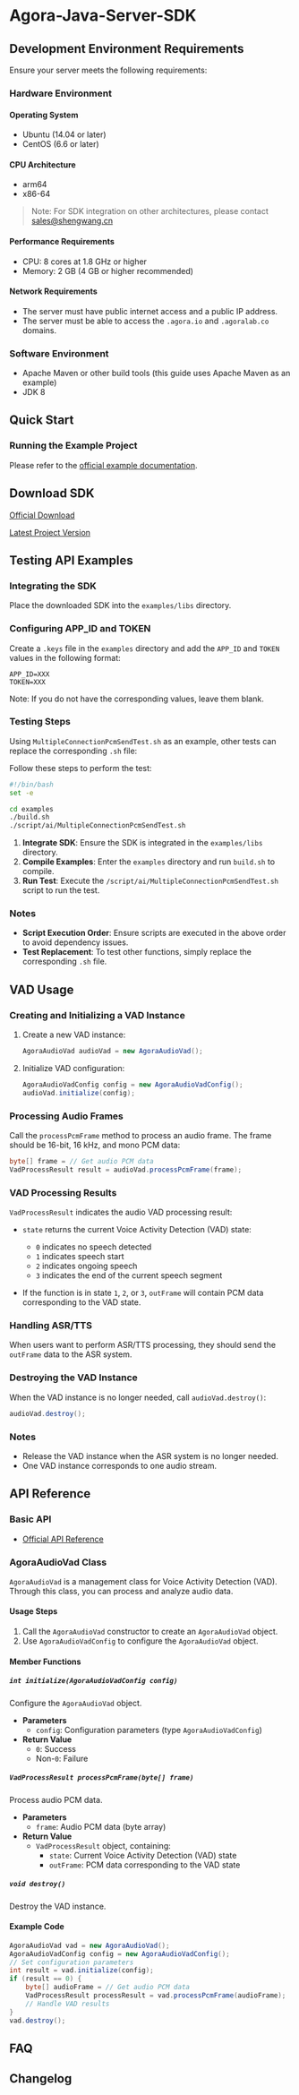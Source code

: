 # Agora-Java-Server-SDK

## Development Environment Requirements

Ensure your server meets the following requirements:

### Hardware Environment

#### Operating System

- Ubuntu (14.04 or later)
- CentOS (6.6 or later)

#### CPU Architecture

- arm64
- x86-64

> Note: For SDK integration on other architectures, please contact <sales@shengwang.cn>

#### Performance Requirements

- CPU: 8 cores at 1.8 GHz or higher
- Memory: 2 GB (4 GB or higher recommended)

#### Network Requirements

- The server must have public internet access and a public IP address.
- The server must be able to access the `.agora.io` and `.agoralab.co` domains.

### Software Environment

- Apache Maven or other build tools (this guide uses Apache Maven as an example)
- JDK 8

## Quick Start

### Running the Example Project

Please refer to the [official example documentation](https://doc.shengwang.cn/doc/rtc-server-sdk/java/get-started/run-example).

## Download SDK

[Official Download](https://doc.shengwang.cn/doc/rtc-server-sdk/java/resources)

[Latest Project Version](https://download.agora.io/sdk/release/linux-java-sdk-2.0_04af2fa340.zip)

## Testing API Examples

### Integrating the SDK

Place the downloaded SDK into the `examples/libs` directory.

### Configuring APP_ID and TOKEN

Create a `.keys` file in the `examples` directory and add the `APP_ID` and `TOKEN` values in the following format:

```
APP_ID=XXX
TOKEN=XXX
```

Note: If you do not have the corresponding values, leave them blank.

### Testing Steps

Using `MultipleConnectionPcmSendTest.sh` as an example, other tests can replace the corresponding `.sh` file:

Follow these steps to perform the test:

```bash
#!/bin/bash
set -e

cd examples
./build.sh
./script/ai/MultipleConnectionPcmSendTest.sh
```

1. **Integrate SDK**: Ensure the SDK is integrated in the `examples/libs` directory.
2. **Compile Examples**: Enter the `examples` directory and run `build.sh` to compile.
3. **Run Test**: Execute the `/script/ai/MultipleConnectionPcmSendTest.sh` script to run the test.

### Notes

- **Script Execution Order**: Ensure scripts are executed in the above order to avoid dependency issues.
- **Test Replacement**: To test other functions, simply replace the corresponding `.sh` file.

## VAD Usage

### Creating and Initializing a VAD Instance

1. Create a new VAD instance:

   ```java
   AgoraAudioVad audioVad = new AgoraAudioVad();
   ```

2. Initialize VAD configuration:

   ```java
   AgoraAudioVadConfig config = new AgoraAudioVadConfig();
   audioVad.initialize(config);
   ```

### Processing Audio Frames

Call the `processPcmFrame` method to process an audio frame. The frame should be 16-bit, 16 kHz, and mono PCM data:

```java
byte[] frame = // Get audio PCM data
VadProcessResult result = audioVad.processPcmFrame(frame);
```

### VAD Processing Results

`VadProcessResult` indicates the audio VAD processing result:

- `state` returns the current Voice Activity Detection (VAD) state:
  - `0` indicates no speech detected
  - `1` indicates speech start
  - `2` indicates ongoing speech
  - `3` indicates the end of the current speech segment

- If the function is in state `1`, `2`, or `3`, `outFrame` will contain PCM data corresponding to the VAD state.

### Handling ASR/TTS

When users want to perform ASR/TTS processing, they should send the `outFrame` data to the ASR system.

### Destroying the VAD Instance

When the VAD instance is no longer needed, call `audioVad.destroy()`:

```java
audioVad.destroy();
```

### Notes

- Release the VAD instance when the ASR system is no longer needed.
- One VAD instance corresponds to one audio stream.

## API Reference

### Basic API

- [Official API Reference](https://doc.shengwang.cn/api-ref/rtc-server-sdk/java/overview)

### AgoraAudioVad Class

`AgoraAudioVad` is a management class for Voice Activity Detection (VAD). Through this class, you can process and analyze audio data.

#### Usage Steps

1. Call the `AgoraAudioVad` constructor to create an `AgoraAudioVad` object.
2. Use `AgoraAudioVadConfig` to configure the `AgoraAudioVad` object.

#### Member Functions

##### `int initialize(AgoraAudioVadConfig config)`

Configure the `AgoraAudioVad` object.

- **Parameters**
  - `config`: Configuration parameters (type `AgoraAudioVadConfig`)
- **Return Value**
  - `0`: Success
  - Non-`0`: Failure

##### `VadProcessResult processPcmFrame(byte[] frame)`

Process audio PCM data.

- **Parameters**
  - `frame`: Audio PCM data (byte array)
- **Return Value**
  - `VadProcessResult` object, containing:
    - `state`: Current Voice Activity Detection (VAD) state
    - `outFrame`: PCM data corresponding to the VAD state

##### `void destroy()`

Destroy the VAD instance.

#### Example Code

```java
AgoraAudioVad vad = new AgoraAudioVad();
AgoraAudioVadConfig config = new AgoraAudioVadConfig();
// Set configuration parameters
int result = vad.initialize(config);
if (result == 0) {
    byte[] audioFrame = // Get audio PCM data
    VadProcessResult processResult = vad.processPcmFrame(audioFrame);
    // Handle VAD results
}
vad.destroy();
```

## FAQ

## Changelog
